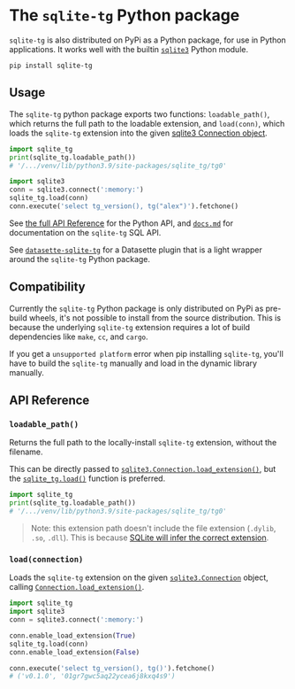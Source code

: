 # The `sqlite-tg` Python package

`sqlite-tg` is also distributed on PyPi as a Python package, for use in Python applications. It works well with the builtin [`sqlite3`](https://docs.python.org/3/library/sqlite3.html) Python module.

```
pip install sqlite-tg
```

## Usage

The `sqlite-tg` python package exports two functions: `loadable_path()`, which returns the full path to the loadable extension, and `load(conn)`, which loads the `sqlite-tg` extension into the given [sqlite3 Connection object](https://docs.python.org/3/library/sqlite3.html#connection-objects).

```python
import sqlite_tg
print(sqlite_tg.loadable_path())
# '/.../venv/lib/python3.9/site-packages/sqlite_tg/tg0'

import sqlite3
conn = sqlite3.connect(':memory:')
sqlite_tg.load(conn)
conn.execute('select tg_version(), tg("alex")').fetchone()
```

See [the full API Reference](#api-reference) for the Python API, and [`docs.md`](../docs.md) for documentation on the `sqlite-tg` SQL API.

See [`datasette-sqlite-tg`](../datasette_sqlite_tg/) for a Datasette plugin that is a light wrapper around the `sqlite-tg` Python package.

## Compatibility

Currently the `sqlite-tg` Python package is only distributed on PyPi as pre-build wheels, it's not possible to install from the source distribution. This is because the underlying `sqlite-tg` extension requires a lot of build dependencies like `make`, `cc`, and `cargo`.

If you get a `unsupported platform` error when pip installing `sqlite-tg`, you'll have to build the `sqlite-tg` manually and load in the dynamic library manually.

## API Reference

<h3 name="loadable_path"><code>loadable_path()</code></h3>

Returns the full path to the locally-install `sqlite-tg` extension, without the filename.

This can be directly passed to [`sqlite3.Connection.load_extension()`](https://docs.python.org/3/library/sqlite3.html#sqlite3.Connection.load_extension), but the [`sqlite_tg.load()`](#load) function is preferred.

```python
import sqlite_tg
print(sqlite_tg.loadable_path())
# '/.../venv/lib/python3.9/site-packages/sqlite_tg/tg0'
```

> Note: this extension path doesn't include the file extension (`.dylib`, `.so`, `.dll`). This is because [SQLite will infer the correct extension](https://www.sqlite.org/loadext.html#loading_an_extension).

<h3 name="load"><code>load(connection)</code></h3>

Loads the `sqlite-tg` extension on the given [`sqlite3.Connection`](https://docs.python.org/3/library/sqlite3.html#sqlite3.Connection) object, calling [`Connection.load_extension()`](https://docs.python.org/3/library/sqlite3.html#sqlite3.Connection.load_extension).

```python
import sqlite_tg
import sqlite3
conn = sqlite3.connect(':memory:')

conn.enable_load_extension(True)
sqlite_tg.load(conn)
conn.enable_load_extension(False)

conn.execute('select tg_version(), tg()').fetchone()
# ('v0.1.0', '01gr7gwc5aq22ycea6j8kxq4s9')
```
